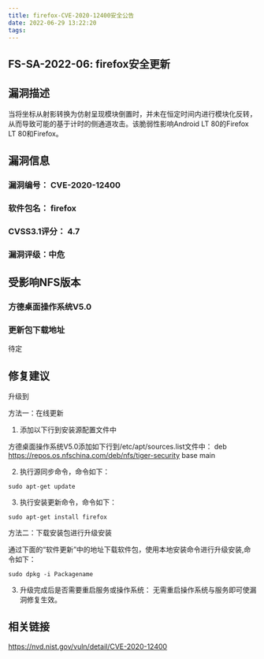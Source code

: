 ```yaml
---
title: firefox-CVE-2020-12400安全公告
date: 2022-06-29 13:22:20
tags:
---
```

## FS-SA-2022-06: firefox安全更新

## 漏洞描述

当将坐标从射影转换为仿射呈现模块倒置时，并未在恒定时间内进行模块化反转，从而导致可能的基于计时的侧通道攻击。该脆弱性影响Android LT 80的Firefox LT 80和Firefox。

## 漏洞信息

###    漏洞编号： CVE-2020-12400

###    软件包名： firefox

###    CVSS3.1评分： 4.7

###    漏洞评级：中危

## 受影响NFS版本

###    方德桌面操作系统V5.0

### 更新包下载地址

待定

## 修复建议

升级到 

方法一：在线更新

1. 添加以下行到安装源配置文件中

方德桌面操作系统V5.0添加如下行到/etc/apt/sources.list文件中：
deb https://repos.os.nfschina.com/deb/nfs/tiger-security base main

2. 执行源同步命令，命令如下：

```
sudo apt-get update
```

3. 执行安装更新命令，命令如下：

```
sudo apt-get install firefox
```

方法二：下载安装包进行升级安装

通过下面的“软件更新”中的地址下载软件包，使用本地安装命令进行升级安装,命令如下：

```
sudo dpkg -i Packagename
```

3. 升级完成后是否需要重启服务或操作系统：
   无需重启操作系统与服务即可使漏洞修复生效。

## 相关链接

https://nvd.nist.gov/vuln/detail/CVE-2020-12400

